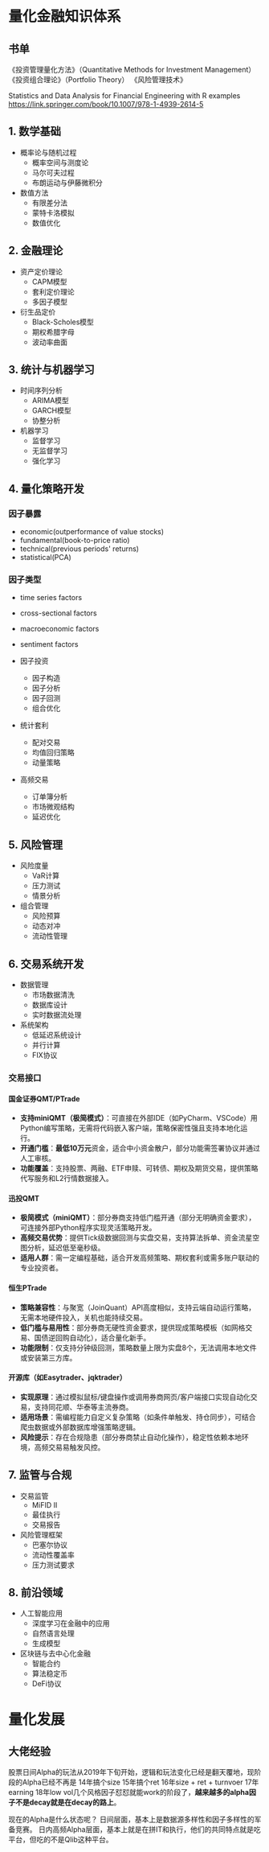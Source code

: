 # 量化金融知识体系
## 书单
《投资管理量化方法》（Quantitative Methods for Investment Management）
《投资组合理论》（Portfolio Theory）
《风险管理技术》

Statistics and Data Analysis for Financial Engineering
with R examples
https://link.springer.com/book/10.1007/978-1-4939-2614-5

## 1. 数学基础
- 概率论与随机过程
  * 概率空间与测度论
  * 马尔可夫过程
  * 布朗运动与伊藤微积分
- 数值方法
  * 有限差分法
  * 蒙特卡洛模拟
  * 数值优化

## 2. 金融理论
- 资产定价理论
  * CAPM模型
  * 套利定价理论
  * 多因子模型
- 衍生品定价
  * Black-Scholes模型
  * 期权希腊字母
  * 波动率曲面

## 3. 统计与机器学习
- 时间序列分析
  * ARIMA模型
  * GARCH模型
  * 协整分析
- 机器学习
  * 监督学习
  * 无监督学习
  * 强化学习

## 4. 量化策略开发
### 因子暴露
- economic(outperformance of value stocks)
- fundamental(book-to-price ratio)
- technical(previous periods' returns)
- statistical(PCA)
### 因子类型
- time series factors
- cross-sectional factors
- macroeconomic factors
- sentiment factors

- 因子投资
  * 因子构造
  * 因子分析
  * 因子回测
  * 组合优化
- 统计套利
  * 配对交易
  * 均值回归策略
  * 动量策略
- 高频交易
  * 订单簿分析
  * 市场微观结构
  * 延迟优化

## 5. 风险管理
- 风险度量
  * VaR计算
  * 压力测试
  * 情景分析
- 组合管理
  * 风险预算
  * 动态对冲
  * 流动性管理

## 6. 交易系统开发
- 数据管理
  * 市场数据清洗
  * 数据库设计
  * 实时数据流处理
- 系统架构
  * 低延迟系统设计
  * 并行计算
  * FIX协议

### 交易接口
#### 国金证券QMT/PTrade  
- **支持miniQMT（极简模式）**：可直接在外部IDE（如PyCharm、VSCode）用Python编写策略，无需将代码嵌入客户端，策略保密性强且支持本地化运行。  
- **开通门槛**：**最低10万元**资金，适合中小资金散户，部分功能需签署协议并通过人工审核。  
- **功能覆盖**：支持股票、两融、ETF申赎、可转债、期权及期货交易，提供策略代写服务和L2行情数据接入。  

#### 迅投QMT  
- **极简模式（miniQMT）**：部分券商支持低门槛开通（部分无明确资金要求），可连接外部Python程序实现灵活策略开发。  
- **高频交易优势**：提供Tick级数据回测与实盘交易，支持算法拆单、资金流星空图分析，延迟低至毫秒级。  
- **适用人群**：需一定编程基础，适合开发高频策略、期权套利或需多账户联动的专业投资者。  

#### 恒生PTrade  
- **策略兼容性**：与聚宽（JoinQuant）API高度相似，支持云端自动运行策略，无需本地硬件投入，关机也能持续交易。  
- **低门槛与易用性**：部分券商无硬性资金要求，提供现成策略模板（如网格交易、国债逆回购自动化），适合量化新手。  
- **功能限制**：仅支持分钟级回测，策略数量上限为实盘8个，无法调用本地文件或安装第三方库。  

#### 开源库（如Easytrader、jqktrader）  
- **实现原理**：通过模拟鼠标/键盘操作或调用券商网页/客户端接口实现自动化交易，支持同花顺、华泰等主流券商。  
- **适用场景**：需编程能力自定义复杂策略（如条件单触发、持仓同步），可结合爬虫数据或外部数据库增强策略逻辑。  
- **风险提示**：存在合规隐患（部分券商禁止自动化操作），稳定性依赖本地环境，高频交易易触发风控。  

## 7. 监管与合规
- 交易监管
  * MiFID II
  * 最佳执行
  * 交易报告
- 风险管理框架
  * 巴塞尔协议
  * 流动性覆盖率
  * 压力测试要求

## 8. 前沿领域
- 人工智能应用
  * 深度学习在金融中的应用
  * 自然语言处理
  * 生成模型
- 区块链与去中心化金融
  * 智能合约
  * 算法稳定币
  * DeFi协议

# 量化发展

## 大佬经验
股票日间Alpha的玩法从2019年下旬开始，逻辑和玩法变化已经是翻天覆地，现阶段的Alpha已经不再是
14年搞个size
15年搞个ret
16年size + ret + turnvoer
17年earning
18年low vol几个风格因子怼怼就能work的阶段了，**越来越多的alpha因子不是decay就是在decay的路上**。

现在的Alpha是什么状态呢？
日间层面，基本上是数据源多样性和因子多样性的军备竞赛。
日内高频Alpha层面，基本上就是在拼IT和执行，他们的共同特点就是吃平台，但吃的不是Qlib这种平台。
